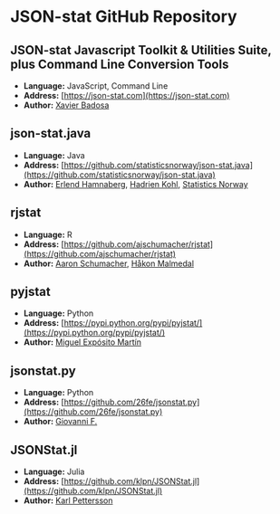 # JSON-stat GitHub Repository

## JSON-stat Javascript Toolkit & Utilities Suite, plus Command Line Conversion Tools
* **Language:**	JavaScript, Command Line
* **Address:**	[https://json-stat.com](https://json-stat.com)
* **Author:**	[Xavier Badosa](https://xavierbadosa.com/)

## json-stat.java
* **Language:**	Java
* **Address:**	[https://github.com/statisticsnorway/json-stat.java](https://github.com/statisticsnorway/json-stat.java)
* **Author:**	[Erlend Hamnaberg](https://github.com/hamnis), [Hadrien Kohl](https://github.com/hadrienk), [Statistics Norway](https://github.com/statisticsnorway)

## rjstat
* **Language:**	R
* **Address:**	[https://github.com/ajschumacher/rjstat](https://github.com/ajschumacher/rjstat)
* **Author:**	[Aaron Schumacher](https://github.com/ajschumacher), [Håkon Malmedal](https://github.com/hmalmedal)

## pyjstat
* **Language:**	Python
* **Address:**	[https://pypi.python.org/pypi/pyjstat/](https://pypi.python.org/pypi/pyjstat/)
* **Author:**	[Miguel Expósito Martín](https://twitter.com/predicador37)

## jsonstat.py
* **Language:**	Python
* **Address:**	[https://github.com/26fe/jsonstat.py](https://github.com/26fe/jsonstat.py)
* **Author:**	[Giovanni F.](http://www.26fe.com/)


## JSONStat.jl
* **Language:**	Julia
* **Address:**	[https://github.com/klpn/JSONStat.jl](https://github.com/klpn/JSONStat.jl)
* **Author:**	[Karl Pettersson](http://static-dust.klpn.se/)
